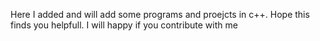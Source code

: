 Here I added and will add some programs and proejcts in c++. Hope this finds you helpfull. I will happy if you contribute with me